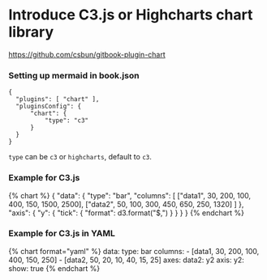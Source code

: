 # Introduce C3.js or Highcharts chart library
https://github.com/csbun/gitbook-plugin-chart

### Setting up mermaid in book.json
```
{
  "plugins": [ "chart" ],
  "pluginsConfig": {
      "chart": {
          "type": "c3"
      }
  }
}
```
`type` can be `c3` or `highcharts`, default to `c3`.


### Example for C3.js

{% chart %}
{
    "data": {
        "type": "bar",
        "columns": [
            ["data1", 30, 200, 100, 400, 150, 1500, 2500],
            ["data2", 50, 100, 300, 450, 650, 250, 1320]
        ]
    },
    "axis": {
        "y": {
            "tick": {
                "format": d3.format("$,")
            }
        }
    }
}
{% endchart %}


### Example for C3.js in YAML

{% chart format="yaml" %}
data:
    type: bar
    columns:
        - [data1, 30, 200, 100, 400, 150, 250]
        - [data2, 50, 20, 10, 40, 15, 25]
    axes:
        data2: y2
axis:
    y2:
        show: true
{% endchart %}

